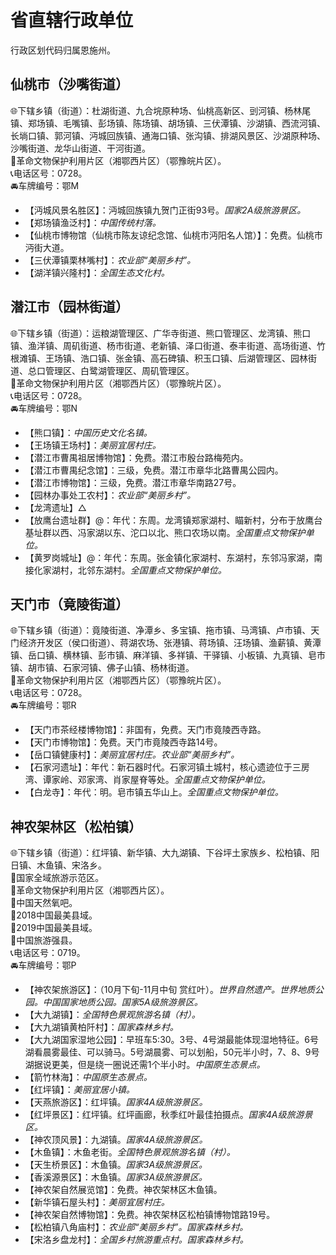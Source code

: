 # 省直辖行政单位  
行政区划代码归属恩施州。  

## 仙桃市（沙嘴街道）  
🌐下辖乡镇（街道）：杜湖街道、九合垸原种场、仙桃高新区、剅河镇、杨林尾镇、郑场镇、毛嘴镇、彭场镇、陈场镇、胡场镇、三伏潭镇、沙湖镇、西流河镇、长埫口镇、郭河镇、沔城回族镇、通海口镇、张沟镇、排湖风景区、沙湖原种场、沙嘴街道、龙华山街道、干河街道。    
🚩革命文物保护利用片区（湘鄂西片区）（鄂豫皖片区）。   
📞电话区号：0728。   
🚘车牌编号：鄂M  
  
* 【沔城风景名胜区】：沔城回族镇九贺门正街93号。*国家2A级旅游景区。*  
* 【郑场镇渔泛村】：*中国传统村落。*  
* 【仙桃市博物馆（仙桃市陈友谅纪念馆、仙桃市沔阳名人馆）】：免费。仙桃市沔街大道。   
* 【三伏潭镇栗林嘴村】：*农业部“美丽乡村”。*  
* 【湖洋镇兴隆村】：*全国生态文化村。*  

## 潜江市（园林街道）  
🌐下辖乡镇（街道）：运粮湖管理区、广华寺街道、熊口管理区、龙湾镇、熊口镇、渔洋镇、周矶街道、杨市街道、老新镇、泽口街道、泰丰街道、高场街道、竹根滩镇、王场镇、浩口镇、张金镇、高石碑镇、积玉口镇、后湖管理区、园林街道、总口管理区、白鹭湖管理区、周矶管理区。   
🚩革命文物保护利用片区（湘鄂西片区）（鄂豫皖片区）。   
📞电话区号：0728。   
🚘车牌编号：鄂N  
  
* 【熊口镇】：*中国历史文化名镇。*  
* 【王场镇王场村】：*美丽宜居村庄。*  
* 【潜江市曹禺祖居博物馆】：免费。潜江市殷台路梅苑内。   
* 【潜江市曹禺纪念馆】：三级，免费。潜江市章华北路曹禺公园内。   
* 【潜江市博物馆】：三级，免费。潜江市章华南路27号。   
* 【园林办事处工农村】：*农业部“美丽乡村”。*  
* 【龙湾遗址】△
* 【放鹰台遗址群】@：年代：东周。龙湾镇郑家湖村、瞄新村，分布于放鹰台基址群以西、冯家湖以东、沱口以北、熊口农场以南。*全国重点文物保护单位。*  
* 【黄罗岗城址】@：年代：东周。张金镇化家湖村、东湖村，东邻冯家湖，南接化家湖村，北邻东湖村。*全国重点文物保护单位。*  

## 天门市（竟陵街道）  
🌐下辖乡镇（街道）：竟陵街道、净潭乡、多宝镇、拖市镇、马湾镇、卢市镇、天门经济开发区（侯口街道）、蒋湖农场、张港镇、蒋场镇、汪场镇、渔薪镇、黄潭镇、岳口镇、横林镇、彭市镇、麻洋镇、多祥镇、干驿镇、小板镇、九真镇、皂市镇、胡市镇、石家河镇、佛子山镇、杨林街道。   
🚩革命文物保护利用片区（湘鄂西片区）（鄂豫皖片区）。   
📞电话区号：0728。   
🚘车牌编号：鄂R  
  
* 【天门市茶经楼博物馆】：非国有，免费。天门市竟陵西寺路。   
* 【天门市博物馆】：免费。天门市竟陵西寺路14号。   
* 【岳口镇健康村】：*美丽宜居村庄。农业部“美丽乡村”。*  
* 【石家河遗址】：年代：新石器时代。石家河镇土城村，核心遗迹位于三房湾、谭家岭、邓家湾、肖家屋脊等处。*全国重点文物保护单位。*  
* 【白龙寺】：年代：明。皂市镇五华山上。*全国重点文物保护单位。*  

## 神农架林区（松柏镇）  
🌐下辖乡镇（街道）：红坪镇、新华镇、大九湖镇、下谷坪土家族乡、松柏镇、阳日镇、木鱼镇、宋洛乡。    
🚩国家全域旅游示范区。   
🚩革命文物保护利用片区（湘鄂西片区）。   
🚩中国天然氧吧。  
🏅2018中国最美县域。  
🏅2019中国最美县域。   
🏅中国旅游强县。   
📞电话区号：0719。   
🚘车牌编号：鄂P  
  
* 【神农架旅游区】：（10月下旬-11月中旬 赏红叶）。*世界自然遗产。世界地质公园。中国国家地质公园。国家5A级旅游景区。*  
* 【大九湖镇】：*全国特色景观旅游名镇（村）。*  
* 【大九湖镇黄柏阡村】：*国家森林乡村。*  
* 【大九湖国家湿地公园】：早班车5:30。3号、4号湖最能体现湿地特征。6号湖看晨雾最佳、可以骑马。5号湖晨雾、可以划船，50元半小时，7、8、9号湖据说更美，但是绕一圈说还需1个半小时。*中国原生态景点。*  
* 【箭竹林海】：*中国原生态景点。*  
* 【红坪镇】：*美丽宜居小镇。*  
* 【天燕旅游区】：红坪镇。*国家4A级旅游景区。*  
* 【红坪景区】：红坪镇。红坪画廊，秋季红叶最佳拍摄点。*国家4A级旅游景区。*  
* 【神农顶风景】：九湖镇。*国家4A级旅游景区。*  
* 【木鱼镇】：木鱼老街。*全国特色景观旅游名镇（村）。*  
* 【天生桥景区】：木鱼镇。*国家3A级旅游景区。*  
* 【香溪源景区】：木鱼镇。*国家3A级旅游景区。*  
* 【神农架自然展览馆】：免费。神农架林区木鱼镇。   
* 【新华镇石屋头村】：*美丽宜居村庄。*  
* 【神农架自然博物馆】：免费。神农架林区松柏镇博物馆路19号。   
* 【松柏镇八角庙村】：*农业部“美丽乡村”。国家森林乡村。*  
* 【宋洛乡盘龙村】：*全国乡村旅游重点村。国家森林乡村。*  